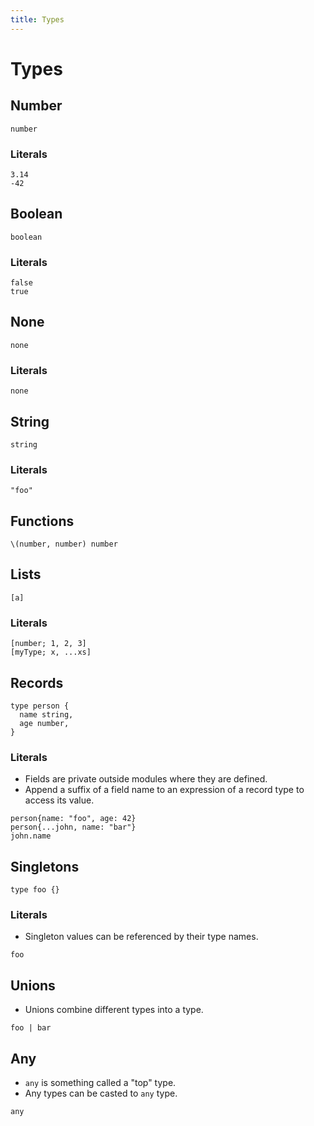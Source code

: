 ```yaml
---
title: Types
---
```


# Types

## Number

```
number
```

### Literals

```
3.14
-42
```

## Boolean

```
boolean
```

### Literals

```
false
true
```

## None

```
none
```

### Literals

```
none
```

## String

```
string
```

### Literals

```
"foo"
```

## Functions

```
\(number, number) number
```

## Lists

```
[a]
```

### Literals

```
[number; 1, 2, 3]
[myType; x, ...xs]
```

## Records

```
type person {
  name string,
  age number,
}
```

### Literals

- Fields are private outside modules where they are defined.
- Append a suffix of a field name to an expression of a record type to access its value.

```
person{name: "foo", age: 42}
person{...john, name: "bar"}
john.name
```

## Singletons

```
type foo {}
```

### Literals

- Singleton values can be referenced by their type names.

```
foo
```

## Unions

- Unions combine different types into a type.

```
foo | bar
```

## Any

- `any` is something called a "top" type.
- Any types can be casted to `any` type.

```
any
```
